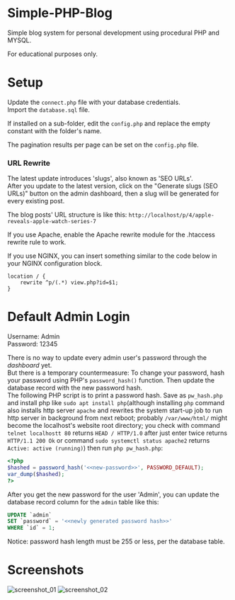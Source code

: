 # Simple-PHP-Blog
Simple blog system for personal development using procedural PHP and MYSQL.

For educational purposes only.

# Setup

Update the `connect.php` file with your database credentials.  
Import the `database.sql` file.  

If installed on a sub-folder, edit the `config.php` and replace the empty constant with the folder's name.  

The pagination results per page can be set on the `config.php` file.  

### URL Rewrite
The latest update introduces 'slugs', also known as 'SEO URLs'.   
After you update to the latest version, click on the "Generate slugs (SEO URLs)" button on the admin dashboard, then a slug will be generated for every existing post.   

The blog posts' URL structure is like this: `http://localhost/p/4/apple-reveals-apple-watch-series-7`   

If you use Apache, enable the Apache rewrite module for the .htaccess rewrite rule to work.

If you use NGINX, you can insert something similar to the code below in your NGINX configuration block.      
```
location / {
    rewrite ^p/(.*) view.php?id=$1;
}
```

# Default Admin Login
Username: Admin  
Password: 12345   

There is no way to update every admin user's password through the _dashboard_ yet.  
But there is a temporary countermeasure:
  To change your password, hash your password using PHP's `password_hash()` function. Then update the database record with the new password hash.   
The following PHP script is to print a password hash. Save as `pw_hash.php` and install php like `sudo apt install php`(although installing `php` command also installs http server `apache` and rewrites the system start-up job to run http server in background from next reboot; probably `/var/www/html/` might become the localhost's website root directory; you check with command `telnet localhostt 80` returns `HEAD / HTTP/1.0` after just enter twice returns `HTTP/1.1 200 Ok` or command `sudo systemctl status apache2` returns `Active: active (running)`) then run `php pw_hash.php`:

```php
<?php
$hashed = password_hash('<<new-password>>', PASSWORD_DEFAULT);
var_dump($hashed);
?>
```

After you get the new password for the user 'Admin', you can update the database record column for the `admin` table like this:
```SQL
UPDATE `admin`
SET `password` = '<<newly generated password hash>>'
WHERE `id` = 1;
```

Notice: password hash length must be 255 or less, per the database table.

# Screenshots

![screenshot_01](https://user-images.githubusercontent.com/16838612/66112823-78d32e00-e5c3-11e9-9b38-93ba488071e0.jpg)
![screenshot_02](https://user-images.githubusercontent.com/16838612/66112874-8d172b00-e5c3-11e9-97e4-590da5675100.jpg)

